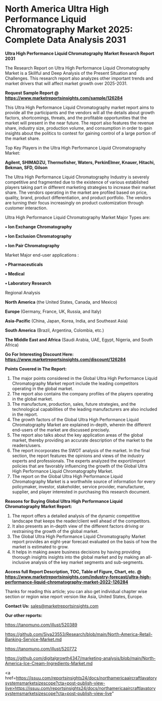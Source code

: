 # North America Ultra High Performance Liquid Chromatography Market 2025: Complete Data Analysis 2031

<strong>Ultra High Performance Liquid Chromatography Market Research Report 2031</strong>

The Research Report on Ultra High Performance Liquid Chromatography Market is a Skillful and Deep Analysis of the Present Situation and Challenges. This research report also analyzes other important trends and market drivers that will affect market growth over 2025-2031.

<strong>Request Sample Report @ <a href=https://www.marketreportsinsights.com/sample/126284>https://www.marketreportsinsights.com/sample/126284</a></strong>

This Ultra High Performance Liquid Chromatography market report aims to provide all the participants and the vendors will all the details about growth factors, shortcomings, threats, and the profitable opportunities that the market will present in the near future. The report also features the revenue share, industry size, production volume, and consumption in order to gain insights about the politics to contest for gaining control of a large portion of the market share.

Top Key Players in the Ultra High Performance Liquid Chromatography Market:

<strong>Agilent, SHIMADZU, Thermofisher, Waters, PerkinElmer, Knauer, Hitachi, Bekman, SFD, Gilson</strong>

The Ultra High Performance Liquid Chromatography Industry is severely competitive and fragmented due to the existence of various established players taking part in different marketing strategies to increase their market share. The vendors operating in the market are profiled based on price, quality, brand, product differentiation, and product portfolio. The vendors are turning their focus increasingly on product customization through customer interaction.

Ultra High Performance Liquid Chromatography Market Major Types are:

<strong>• Ion Exchange Chromatography

• Ion Exclusion Chromatography

• Ion Pair Chromatography</strong>

Market Major end-user applications :

<strong>• Pharmaceuticals

• Medical

• Laboratory Research</strong>

Regional Analysis

</u><strong><b>North America</b></strong> (the United States, Canada, and Mexico)

<strong><b>Europe </b></strong>(Germany, France, UK, Russia, and Italy)

<strong><b>Asia-Pacific</b></strong> (China, Japan, Korea, India, and Southeast Asia)

<strong><b>South America</b></strong> (Brazil, Argentina, Colombia, etc.)

<strong><b>The Middle East and Africa</b></strong> (Saudi Arabia, UAE, Egypt, Nigeria, and South Africa)

<strong>Go For Interesting Discount Here: <a href=https://www.marketreportsinsights.com/discount/126284>https://www.marketreportsinsights.com/discount/126284</a></strong>

<strong>Points Covered in The Report:</strong>
<ol>
  <li>The major points considered in the Global Ultra High Performance Liquid Chromatography Market report include the leading competitors operating in the global market.</li>
  <li>The report also contains the company profiles of the players operating in the global market.</li>
  <li>The manufacture, production, sales, future strategies, and the technological capabilities of the leading manufacturers are also included in the report.</li>
  <li>The growth factors of the Global Ultra High Performance Liquid Chromatography Market are explained in-depth, wherein the different end-users of the market are discussed precisely.</li>
  <li>The report also talks about the key application areas of the global market, thereby providing an accurate description of the market to the readers/users.</li>
  <li>The report incorporates the SWOT analysis of the market. In the final section, the report features the opinions and views of the industry experts and professionals. The experts analyzed the export/import policies that are favorably influencing the growth of the Global Ultra High Performance Liquid Chromatography Market.</li>
  <li>The report on the Global Ultra High Performance Liquid Chromatography Market is a worthwhile source of information for every policymaker, investor, stakeholder, service provider, manufacturer, supplier, and player interested in purchasing this research document.</li>
</ol>
<strong>Reasons for Buying Global Ultra High Performance Liquid Chromatography Market Report:</strong>

<ol>
  <li>The report offers a detailed analysis of the dynamic competitive landscape that keeps the reader/client well ahead of the competitors.</li>
  <li>It also presents an in-depth view of the different factors driving or restraining the growth of the global market.</li>
  <li>The Global Ultra High Performance Liquid Chromatography Market report provides an eight-year forecast evaluated on the basis of how the market is estimated to grow.</li>
  <li>It helps in making aware business decisions by having providing thorough insights insights into the global market and by making an all-inclusive analysis of the key market segments and sub-segments.</li>
</ol>
<strong>Access full Report Description, TOC, Table of Figure, Chart, etc. @ <a href=https://www.marketreportsinsights.com/industry-forecast/ultra-high-performance-liquid-chromatography-market-2022-126284>https://www.marketreportsinsights.com/industry-forecast/ultra-high-performance-liquid-chromatography-market-2022-126284</a></strong>


Thanks for reading this article; you can also get individual chapter wise section or region wise report version like Asia, United States, Europe.

<strong>Contact Us:</strong>
sales@marketreportsinsights.com

<strong>Our other reports:</strong>

<a href=https://tanomuno.com/illust/520389>https://tanomuno.com/illust/520389</a>

<a href=https://github.com/Siya23553/Research/blob/main/North-America-Retail-Banking-Service-Market.md>https://github.com/Siya23553/Research/blob/main/North-America-Retail-Banking-Service-Market.md</a>

<a href=https://tanomuno.com/illust/520772>https://tanomuno.com/illust/520772</a>

<a href=https://github.com/digitalgrowth4347/marketing-analysis/blob/main/North-America-Ice-Cream-Ingredients-Market.md>https://github.com/digitalgrowth4347/marketing-analysis/blob/main/North-America-Ice-Cream-Ingredients-Market.md</a>

<a href=https://issuu.com/reportsinsights24/docs/northamericaaircraftlavatorysystemsmarketsizescope?cta=post-publish-view-live>https://issuu.com/reportsinsights24/docs/northamericaaircraftlavatorysystemsmarketsizescope?cta=post-publish-view-live</a>"
